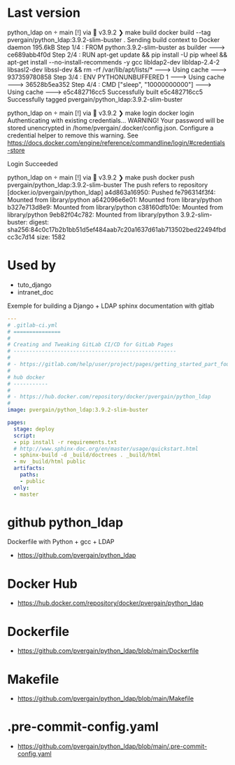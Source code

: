 Last version
==============

python_ldap on  main [!] via 🐍 v3.9.2
❯ make build
docker build --tag pvergain/python_ldap:3.9.2-slim-buster .
Sending build context to Docker daemon  195.6kB
Step 1/4 : FROM python:3.9.2-slim-buster as builder
 ---> ce689abb4f0d
Step 2/4 : RUN apt-get update     && pip install -U pip wheel     && apt-get install --no-install-recommends -y gcc libldap2-dev libldap-2.4-2 libsasl2-dev libssl-dev     && rm -rf /var/lib/apt/lists/*
 ---> Using cache
 ---> 937359780858
Step 3/4 : ENV PYTHONUNBUFFERED 1
 ---> Using cache
 ---> 36528b5ea352
Step 4/4 : CMD ["sleep", "10000000000"]
 ---> Using cache
 ---> e5c482716cc5
Successfully built e5c482716cc5
Successfully tagged pvergain/python_ldap:3.9.2-slim-buster

python_ldap on  main [!] via 🐍 v3.9.2
❯ make login
docker login
Authenticating with existing credentials...
WARNING! Your password will be stored unencrypted in /home/pvergain/.docker/config.json.
Configure a credential helper to remove this warning. See
https://docs.docker.com/engine/reference/commandline/login/#credentials-store

Login Succeeded

python_ldap on  main [!] via 🐍 v3.9.2
❯ make push
docker push pvergain/python_ldap:3.9.2-slim-buster
The push refers to repository [docker.io/pvergain/python_ldap]
a4d863a16950: Pushed
fe796314f3f4: Mounted from library/python
a642096e6e01: Mounted from library/python
b327e713d8e9: Mounted from library/python
c38160dfb10e: Mounted from library/python
9eb82f04c782: Mounted from library/python
3.9.2-slim-buster: digest: sha256:84c0c17b2b1bb51d5ef484aab7c20a1637d61ab713502bed22494fbdcc3c7d14 size: 1582


Used by
=========

- tuto_django
- intranet_doc


Exemple for building a Django + LDAP sphinx documentation with gitlab

```yaml
---
# .gitlab-ci.yml
# ===============
#
# Creating and Tweaking GitLab CI/CD for GitLab Pages
# ----------------------------------------------------
#
# - https://gitlab.com/help/user/project/pages/getting_started_part_four.md
#
# hub docker
# -----------
#
# - https://hub.docker.com/repository/docker/pvergain/python_ldap
#
image: pvergain/python_ldap:3.9.2-slim-buster

pages:
  stage: deploy
  script:
  - pip install -r requirements.txt
  # http://www.sphinx-doc.org/en/master/usage/quickstart.html
  - sphinx-build -d _build/doctrees . _build/html
  - mv _build/html public
  artifacts:
    paths:
    - public
  only:
  - master
```

# github python_ldap

Dockerfile with Python + gcc + LDAP

- https://github.com/pvergain/python_ldap

# Docker Hub

- https://hub.docker.com/repository/docker/pvergain/python_ldap

# Dockerfile

- https://github.com/pvergain/python_ldap/blob/main/Dockerfile

# Makefile

- https://github.com/pvergain/python_ldap/blob/main/Makefile

# .pre-commit-config.yaml

- https://github.com/pvergain/python_ldap/blob/main/.pre-commit-config.yaml


